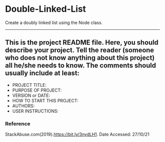# Double-Linked-List
Create a doubly linked list using the Node class.

------------------------------------------------------------------------
This is the project README file. Here, you should describe your project.
Tell the reader (someone who does not know anything about this project)
all he/she needs to know. The comments should usually include at least:
------------------------------------------------------------------------

* PROJECT TITLE:
* PURPOSE OF PROJECT:
* VERSION or DATE:
* HOW TO START THIS PROJECT:
* AUTHORS:
* USER INSTRUCTIONS:


### Reference 
  StackAbuse.com(2019).https://bit.ly/3nydLH1. Date Accessed: 27/10/21
